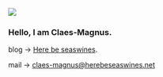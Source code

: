 ![](https://herebeseaswines.net/images/logo.png)

### Hello, I am Claes-Magnus. 

blog -> [Here be seaswines](https://herebeseaswines.net).

mail -> claes-magnus@herebeseaswines.net
